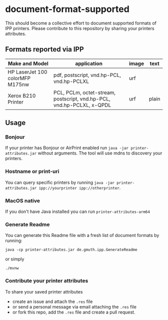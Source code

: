 # document-format-supported

This should become a collective effort to document supported formats of IPP printers.
Please contribute to this repository by sharing your printers attributes.

## Formats reported via IPP
|Make and Model                 |application                                                          |image|text |
|-------------------------------|---------------------------------------------------------------------|-----|-----|
|HP LaserJet 100 colorMFP M175nw|pdf, postscript, vnd.hp-PCL, vnd.hp-PCLXL                            |urf  |     |
|Xerox B210 Printer             |PCL, PCLm, octet-stream, postscript, vnd.hp-PCL, vnd.hp-PCLXL, x-QPDL|urf  |plain|

## Usage

### Bonjour

If your printer has Bonjour or AirPrint enabled run  `java -jar printer-attributes.jar` without arguments. The tool will use mdns to discovery your printers.

### Hostname or print-uri

You can query specific printers by running `java -jar printer-attributes.jar ipp://yourprinter ipp://otherprinter`.

### MacOS native

If you don't have Java installed you can run `printer-attributes-arm64`

### Generate Readme

You can generate this Readme file with a fresh list of document formats by running:

`java -cp printer-attributes.jar de.gmuth.ipp.GenerateReadme`

or simply

`./mvnw`


### Contribute your printer attributes

To share your saved printer attributes
- create an issue and attach the `.res` file
- or send a personal message via email attaching the `.res` file
- or fork this repo, add the `.res` file and create a pull request.

